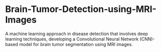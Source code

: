 # Brain-Tumor-Detection-using-MRI-Images
A machine learning approach in disease detection that  involves deep learning techniques, developing a Convolutional Neural Network (CNN)-based model for brain tumor segmentation using MRI images.

